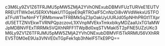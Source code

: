 c3M6Ly9ZV1Z6TFRJMU5pMW5ZMjA2YVhONExubDBMVFUzTURVeE1EUTVRREU1TWk0eU5ERXVNakU1TGpjeE9qRTROalF5CnNzOi8vWVdWekxUSTFOaTFuWTIwNmFYTjRMbmwwTFRBMk5qZ3pOakUyUURJd05pNHhPRGt1TXprdU5ETTZNVEkwTVRNPQpzczovL1lXVnpMVEkxTmkxblkyMDZaalUxTG1aMWJpMDBNVFExTlRRMk5VQXhNRFF1TWpBd0xqSTVMakl5T2pFNE5UZzUKc3M6Ly9ZV1Z6TFRJMU5pMW5ZMjA2YVhONExubDBMVFl5TkRRMU56VXhRREV5T0M0eE9Ua3VNVE0xTGpFek1qb3hNelF5TkE9PQ==